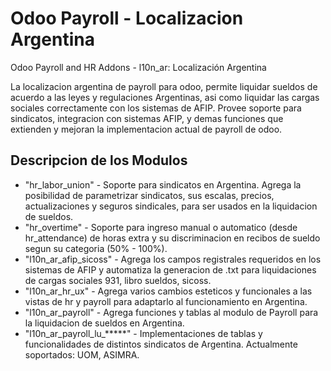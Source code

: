 # Odoo Payroll - Localizacion Argentina 
Odoo Payroll and HR Addons - l10n_ar: Localización Argentina

La localizacion argentina de payroll para odoo, permite liquidar sueldos de acuerdo a las leyes y regulaciones Argentinas, asi como liquidar las cargas sociales correctamente con los sistemas de AFIP. Provee soporte para sindicatos, integracion con sistemas AFIP, y demas funciones que extienden y mejoran la implementacion actual de payroll de odoo.

## Descripcion de los Modulos

* "hr_labor_union" - Soporte para sindicatos en Argentina. Agrega la posibilidad de parametrizar sindicatos, sus escalas, precios, actualizaciones y seguros sindicales, 
para ser usados en la liquidacion de sueldos. 
* "hr_overtime" - Soporte para ingreso manual o automatico (desde hr_attendance) de horas extra y su discriminacion en recibos de sueldo segun su categoria (50% - 100%).
* "l10n_ar_afip_sicoss" - Agrega los campos registrales requeridos en los sistemas de AFIP y automatiza la generacion de .txt para liquidaciones de cargas sociales 931, libro sueldos, sicoss.
* "l10n_ar_hr_ux" - Agrega varios cambios esteticos y funcionales a las vistas de hr y payroll para adaptarlo al funcionamiento en Argentina. 
* "l10n_ar_payroll" - Agrega funciones y tablas al modulo de Payroll para la liquidacion de sueldos en Argentina. 
* "l10n_ar_payroll_lu_*****" - Implementaciones de tablas y funcionalidades de distintos sindicatos de Argentina. Actualmente soportados: UOM, ASIMRA. 
